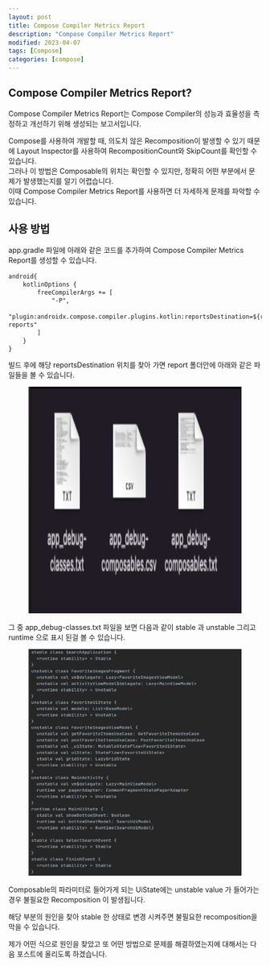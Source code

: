 ```yaml
---
layout: post
title: Compose Compiler Metrics Report
description: "Compose Compiler Metrics Report"
modified: 2023-04-07
tags: [Compose]
categories: [compose]
---
```


## Compose Compiler Metrics Report?

Compose Compiler Metrics Report는 Compose Compiler의 성능과 효율성을 측정하고 개선하기 위해 생성되는 보고서입니다.</br>

Compose를 사용하여 개발할 때, 의도치 않은 Recomposition이 발생할 수 있기 때문에 Layout Inspector를 사용하여 RecompositionCount와 SkipCount를 확인할 수 있습니다.</br>
그러나 이 방법은 Composable의 위치는 확인할 수 있지만, 정확히 어떤 부분에서 문제가 발생했는지를 알기 어렵습니다.</br>
이때 Compose Compiler Metrics Report를 사용하면 더 자세하게 문제를 파악할 수 있습니다.

## 사용 방법

app.gradle 파일에 아래와 같은 코드를 추가하여 Compose Compiler Metrics Report를 생성할 수 있습니다.
```
android{
    kotlinOptions {    
        freeCompilerArgs += [
            "-P",
            "plugin:androidx.compose.compiler.plugins.kotlin:reportsDestination=${rootProject.file(".").absolutePath}/report/compose-reports"
        ]
    }
}
```

빌드 후에 해당 reportsDestination 위치를 찾아 가면 report 폴더안에 아래와 같은 파일들을 볼 수 있습니다.

<figure>
    <p align="center">
	    <img src="/images/2023-4-10-compose-compiler-metrics-report01.png" alt="" width="600" height="450"/>
	</p>
</figure>

그 중 app_debug-classes.txt 파일을 보면 다음과 같이 stable 과 unstable 그리고 runtime 으로 표시 된걸 볼 수 있습니다.

<figure>
    <p align="center">
	    <img src="/images/2023-4-10-compose-compiler-metrics-report02.png" alt="" width="600" height="450"/>
	</p>
</figure>

Composable의 파라미터로 들어가게 되는 UiState에는 unstable value 가 들어가는 경우 불필요한 Recomposition 이 발생됩니다.

해당 부분의 원인을 찾아 stable 한 상태로 변경 시켜주면 불필요한 recomposition을 막을 수 있습니다.

제가 어떤 식으로 원인을 찾았고 또 어떤 방법으로 문제를 해결하였는지에 대해서는 다음 포스트에 올리도록 하겠습니다.